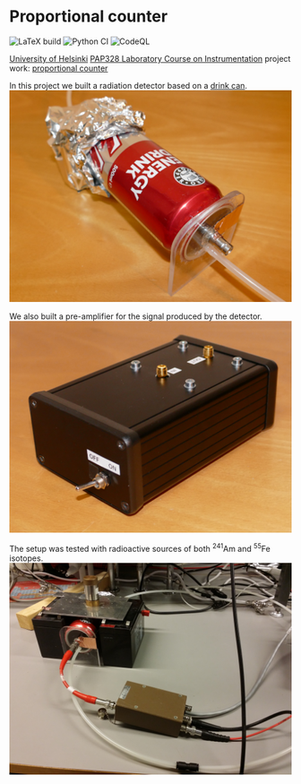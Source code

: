 # Proportional counter
![LaTeX build](https://github.com/AgenttiX/pap328-project/workflows/LaTeX%20build/badge.svg)
![Python CI](https://github.com/AgenttiX/pap328-project/workflows/Python%20CI/badge.svg)
![CodeQL](https://github.com/AgenttiX/pap328-project/workflows/CodeQL/badge.svg)

[University of Helsinki](https://www.helsinki.fi/)
[PAP328 Laboratory Course on Instrumentation](https://courses.helsinki.fi/en/pap328)
project work:
[proportional counter](https://en.wikipedia.org/wiki/Proportional_counter)

In this project we built a radiation detector based on a
[drink can](https://en.wikipedia.org/wiki/Drink_can).
![Detector](report/fig/P1170853-cropped.jpg)

We also built a pre-amplifier for the signal produced by the detector.
![Pre-amplifier](report/fig/P1170874-cropped.jpg)

The setup was tested with radioactive sources of both
<sup>241</sup>Am and <sup>55</sup>Fe isotopes.
![Lab setup](report/fig/IMG_20201130_144418.jpg)
